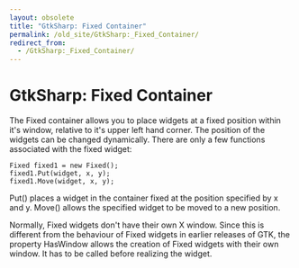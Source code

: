 ```yaml
---
layout: obsolete
title: "GtkSharp: Fixed Container"
permalink: /old_site/GtkSharp:_Fixed_Container/
redirect_from:
  - /GtkSharp:_Fixed_Container/
---
```


GtkSharp: Fixed Container
=========================

The Fixed container allows you to place widgets at a fixed position within it's window, relative to it's upper left hand corner. The position of the widgets can be changed dynamically. There are only a few functions associated with the fixed widget:

    Fixed fixed1 = new Fixed();
    fixed1.Put(widget, x, y);
    fixed1.Move(widget, x, y);

Put() places a widget in the container fixed at the position specified by x and y. Move() allows the specified widget to be moved to a new position.

Normally, Fixed widgets don't have their own X window. Since this is different from the behaviour of Fixed widgets in earlier releases of GTK, the property HasWindow allows the creation of Fixed widgets with their own window. It has to be called before realizing the widget.


